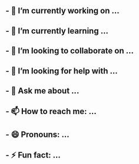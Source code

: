 


##  - 🔭 I’m currently working on ...
##  - 🌱 I’m currently learning ...
##  - 👯 I’m looking to collaborate on ...
##  - 🤔 I’m looking for help with ...
##  - 💬 Ask me about ...
##  - 📫 How to reach me: ...
##  - 😄 Pronouns: ...
##  - ⚡ Fun fact: ...
